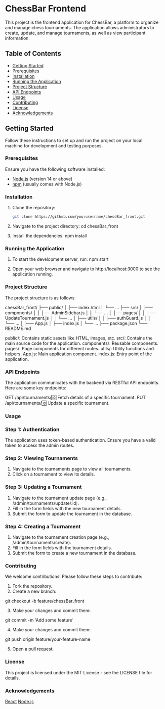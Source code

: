 # ChessBar Frontend

This project is the frontend application for ChessBar, a platform to organize and manage chess tournaments. The application allows administrators to create, update, and manage tournaments, as well as view participant information.

## Table of Contents

- [Getting Started](#getting-started)
- [Prerequisites](#prerequisites)
- [Installation](#installation)
- [Running the Application](#running-the-application)
- [Project Structure](#project-structure)
- [API Endpoints](#api-endpoints)
- [Usage](#usage)
- [Contributing](#contributing)
- [License](#license)
- [Acknowledgements](#acknowledgements)

## Getting Started

Follow these instructions to set up and run the project on your local machine for development and testing purposes.

### Prerequisites

Ensure you have the following software installed:

- [Node.js](https://nodejs.org/en/) (version 14 or above)
- [npm](https://www.npmjs.com/) (usually comes with Node.js)

### Installation

1. Clone the repository:
   ```sh
   git clone https://github.com/yourusername/chessBar_front.git

2. Navigate to the project directory:
    cd chessBar_front

3. Install the dependencies:
    npm install

### Running the Application

1. To start the development server, run:
    npm start

2. Open your web browser and navigate to http://localhost:3000 to see the application running.

### Project Structure

The project structure is as follows:

chessBar_front/
├── public/
│   ├── index.html
│   └── ...
├── src/
│   ├── components/
│   │   ├── AdminSidebar.js
│   │   └── ...
│   ├── pages/
│   │   ├── UpdateTournament.js
│   │   └── ...
│   ├── utils/
│   │   ├── authGuard.js
│   │   └── ...
│   ├── App.js
│   ├── index.js
│   └── ...
├── package.json
└── README.md

public/: Contains static assets like HTML, images, etc.
src/: Contains the main source code for the application.
components/: Reusable components.
pages/: Page components for different routes.
utils/: Utility functions and helpers.
App.js: Main application component.
index.js: Entry point of the application.

### API Endpoints

The application communicates with the backend via RESTful API endpoints. Here are some key endpoints:

GET /api/tournaments/:id: Fetch details of a specific tournament.
PUT /api/tournaments/:id: Update a specific tournament.

### Usage

### Step 1: Authentication

The application uses token-based authentication. Ensure you have a valid token to access the admin routes.

### Step 2: Viewing Tournaments

1. Navigate to the tournaments page to view all tournaments.
2. Click on a tournament to view its details.

### Step 3: Updating a Tournament

1. Navigate to the tournament update page (e.g., /admin/tournaments/update/:id).
2. Fill in the form fields with the new tournament details.
3. Submit the form to update the tournament in the database.

### Step 4: Creating a Tournament

1. Navigate to the tournament creation page (e.g., /admin/tournaments/create).
2. Fill in the form fields with the tournament details.
3. Submit the form to create a new tournament in the database.

### Contributing

We welcome contributions! Please follow these steps to contribute:

1. Fork the repository.
2. Create a new branch:

git checkout -b feature/chessBar_front

3. Make your changes and commit them:

git commit -m 'Add some feature'

4. Make your changes and commit them:

git push origin feature/your-feature-name

5. Open a pull request.

### License

This project is licensed under the MIT License - see the LICENSE file for details.

### Acknowledgements

[React](https://reactjs.org/)
[Node.js](https://nodejs.org/en)
